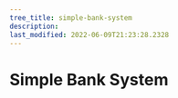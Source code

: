 ```yaml
---
tree_title: simple-bank-system
description: 
last_modified: 2022-06-09T21:23:28.2328
---
```


# Simple Bank System
